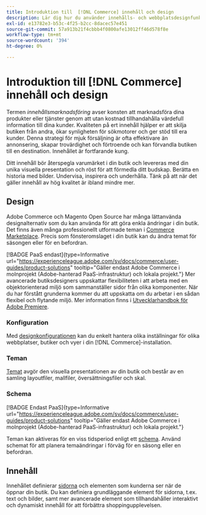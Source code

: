 ```yaml
---
title: Introduktion till  [!DNL Commerce] innehåll och design
description: Lär dig hur du använder innehålls- och webbplatsdesignfunktionerna för att återspegla din profilering och stil i din butik.
exl-id: e13782e3-b53c-4f25-b2cc-8dacec57e451
source-git-commit: 57a913b21f4cbbb4f0800afe13012ff46d578f8e
workflow-type: tm+mt
source-wordcount: '394'
ht-degree: 0%

---
```


# Introduktion till [!DNL Commerce] innehåll och design

Termen _innehållsmarknadsföring_ avser konsten att marknadsföra dina produkter eller tjänster genom att utan kostnad tillhandahålla värdefull information till dina kunder. Kvaliteten på ert innehåll hjälper er att skilja butiken från andra, ökar synligheten för sökmotorer och ger stöd till era kunder. Denna strategi för mjuk försäljning är ofta effektivare än annonsering, skapar trovärdighet och förtroende och kan förvandla butiken till en destination. Innehållet är fortfarande kung.

Ditt innehåll bör återspegla varumärket i din butik och levereras med din unika visuella presentation och röst för att förmedla ditt budskap. Berätta en historia med bilder. Undervisa, inspirera och underhålla. Tänk på att när det gäller innehåll av hög kvalitet är ibland mindre mer.

## Design

Adobe Commerce och Magento Open Source har många lättanvända designalternativ som du kan använda för att göra enkla ändringar i din butik. Det finns även många professionellt utformade teman i [Commerce Marketplace](../getting-started/commerce-marketplace.md). Precis som fönsteromslaget i din butik kan du ändra temat för säsongen eller för en befordran.

[!BADGE PaaS endast]{type=Informative url="https://experienceleague.adobe.com/sv/docs/commerce/user-guides/product-solutions" tooltip="Gäller endast Adobe Commerce i molnprojekt (Adobe-hanterad PaaS-infrastruktur) och lokala projekt."} Mer avancerade butiksdesigners uppskattar flexibiliteten i att arbeta med en objektorienterad miljö som sammanställer sidor från olika komponenter. När du har förstått grunderna kommer du att uppskatta om du arbetar i en sådan flexibel och flytande miljö. Mer information finns i [Utvecklarhandbok för Adobe Premiere][1].

### Konfiguration

Med [designkonfigurationen](configuration.md) kan du enkelt hantera olika inställningar för olika webbplatser, butiker och vyer i din [!DNL Commerce]-installation.

### Teman

[Temat](themes.md) avgör den visuella presentationen av din butik och består av en samling layoutfiler, mallfiler, översättningsfiler och skal.

### Schema

[!BADGE Endast PaaS]{type=Informative url="https://experienceleague.adobe.com/sv/docs/commerce/user-guides/product-solutions" tooltip="Gäller endast Adobe Commerce i molnprojekt (Adobe-hanterad PaaS-infrastruktur) och lokala projekt."}

Teman kan aktiveras för en viss tidsperiod enligt ett [schema](schedule.md). Använd schemat för att planera temaändringar i förväg för en säsong eller en befordran.

## Innehåll

Innehållet definierar [sidorna](pages.md) och elementen som kunderna ser när de öppnar din butik. Du kan definiera grundläggande element för sidorna, t.ex. text och bilder, samt mer avancerade element som tillhandahåller interaktivt och dynamiskt innehåll för att förbättra shoppingupplevelsen.

[1]: https://developer.adobe.com/commerce/frontend-core/guide/
